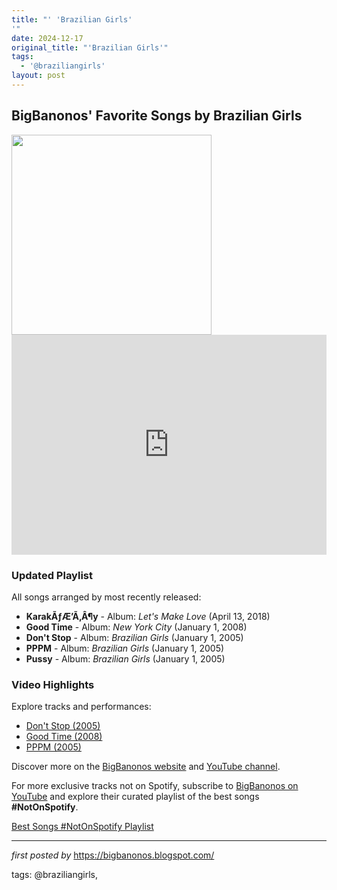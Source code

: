 ```yaml
---
title: "' 'Brazilian Girls'
'"
date: 2024-12-17
original_title: "'Brazilian Girls'"
tags:
  - '@braziliangirls'
layout: post
---
```

<h2>BigBanonos' Favorite Songs by Brazilian Girls</h2>
<div class="separator"><a href="https://lastfm.freetls.fastly.net/i/u/ar0/85ad62d74d4d45ffa60199b8ad8971d5.jpg" ><img alt="" border="0" height="320" data-original-height="400" data-original-width="315" src="https://lastfm.freetls.fastly.net/i/u/ar0/85ad62d74d4d45ffa60199b8ad8971d5.jpg"/></a></div>
<div> <iframe src="https://open.spotify.com/embed/playlist/5ZGTdST88TnLvnDMGbDBTq?utm_source=generator" width="100%" height="352" frameBorder="0" allowfullscreen="" allow="autoplay; clipboard-write; encrypted-media; fullscreen; picture-in-picture" loading="lazy"></iframe>
</div> <h3>Updated Playlist</h3>
<p>All songs arranged by most recently released:</p> <ul> <li><strong>KarakÃƒÆ’Ã‚Â¶y</strong> - Album: <em>Let's Make Love</em> (April 13, 2018)</li> <li><strong>Good Time</strong> - Album: <em>New York City</em> (January 1, 2008)</li> <li><strong>Don't Stop</strong> - Album: <em>Brazilian Girls</em> (January 1, 2005)</li> <li><strong>PPPM</strong> - Album: <em>Brazilian Girls</em> (January 1, 2005)</li> <li><strong>Pussy</strong> - Album: <em>Brazilian Girls</em> (January 1, 2005)</li>
</ul> <h3>Video Highlights</h3>
<p>Explore tracks and performances:</p>
<ul> <li><a href="https://www.youtube.com/watch?v=DONTSTOP" target="_blank">Don't Stop (2005)</a></li> <li><a href="https://www.youtube.com/watch?v=GOODTIME" target="_blank">Good Time (2008)</a></li> <li><a href="https://www.youtube.com/watch?v=PPPM" target="_blank">PPPM (2005)</a></li>
</ul> <p>Discover more on the <a href="https://bigbanonos.blogspot.com/" target="_blank">BigBanonos website</a> and <a href="https://www.youtube.com/@BigBanonos" target="_blank">YouTube channel</a>.</p>


<!--Subscribe and Playlist Links-->
<div>
    <p>For more exclusive tracks not on Spotify, subscribe to <a href="https://www.youtube.com/@BigBanonos" target="_blank">BigBanonos on YouTube</a> and explore their curated playlist of the best songs <strong>#NotOnSpotify</strong>.</p>
    <p><a href="https://www.youtube.com/playlist?list=PLtuNtuTatqI0kFahUCbtbfenC_ET5O_tr" target="_blank">Best Songs #NotOnSpotify Playlist<br /></a></p></div>

<hr />

<p><em>first posted by</em> <a href="https://bigbanonos.blogspot.com/" rel="noopener" target="_new">https://bigbanonos.blogspot.com/</a></p>

<p>tags: @braziliangirls,</p>
